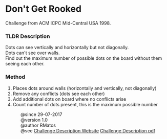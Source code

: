 <h1>Don't Get Rooked</h1>
<p>Challenge from ACM ICPC Mid-Central USA 1998.</p>

<h3>TLDR Description</h3>
<p>
Dots can see vertically and horizontally but not diagonally. <br>
Dots can't see over walls. <br>
Find out the maximum number of possible dots on the board without them seeing each other. 
</p>
 
<h3>Method</h3>
<p>
 	<ol type ="1">
 		<li>Places dots around walls (horizontally and vertically, not diagonally)</li>
		<li>Remove any conflicts (dots see each other)</li>
		<li>Add additional dots on board where no conflicts arise</li>
		<li>Count number of dots present, this is the maximum possible number</li>
	<ol>
</p>

@since 29-07-2017 <br>
@version 1.0 <br>
@author RMatos <br>
@see 
<a href="http://acm.hit.edu.cn/hoj/problem/view?id=1086">Challenge Description Website</a>
<a href="https://github.com/RMatos2442/Challenges-Puzzles/blob/master/International-Collegiate-Programming-Contest/Dont_Get_Rooked/Problem_description.pdf">Challenge Description pdf</a>

